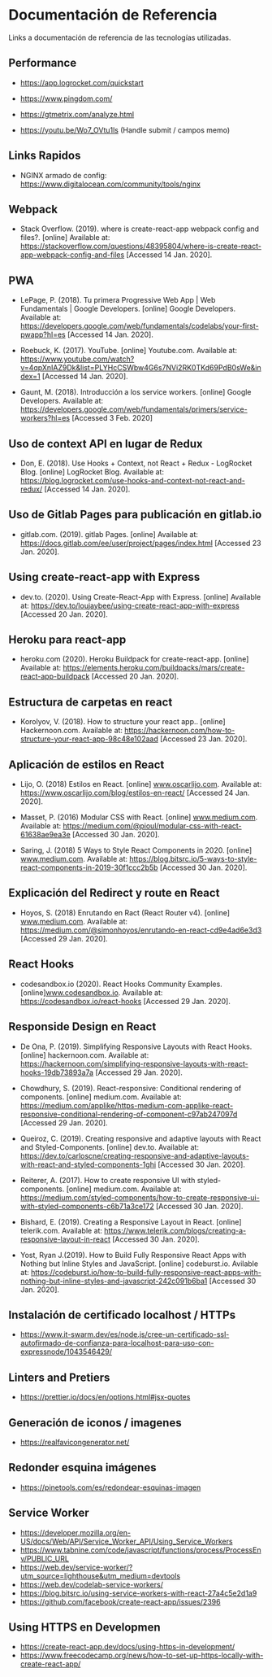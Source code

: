 # Documentación de Referencia

Links a documentación de referencia de las tecnologías utilizadas.

## Performance

- https://app.logrocket.com/quickstart

- https://www.pingdom.com/

- https://gtmetrix.com/analyze.html

- https://youtu.be/Wo7_OVtu1ls (Handle submit / campos memo)

## Links Rapidos

- NGINX armado de config: https://www.digitalocean.com/community/tools/nginx

## Webpack

- Stack Overflow. (2019). where is create-react-app webpack config and files?. [online] Available
  at:
  https://stackoverflow.com/questions/48395804/where-is-create-react-app-webpack-config-and-files
  [Accessed 14 Jan. 2020].

## PWA

- LePage, P. (2018). Tu primera Progressive Web App | Web Fundamentals | Google Developers. [online]
  Google Developers. Available at:
  https://developers.google.com/web/fundamentals/codelabs/your-first-pwapp?hl=es [Accessed 14 Jan.
  2020].

- Roebuck, K. (2017). YouTube. [online] Youtube.com. Available at:
  https://www.youtube.com/watch?v=4qpXnIAZ9Dk&list=PLYHcCSWbw4G6s7NVi2RK0TKd69PdB0sWe&index=1
  [Accessed 14 Jan. 2020].

- Gaunt, M. (2018). Introducción a los service workers. [online] Google Developers. Available at:
  https://developers.google.com/web/fundamentals/primers/service-workers?hl=es [Accessed 3 Feb.
  2020]

## Uso de context API en lugar de Redux

- Don, E. (2018). Use Hooks + Context, not React + Redux - LogRocket Blog. [online] LogRocket Blog.
  Available at: https://blog.logrocket.com/use-hooks-and-context-not-react-and-redux/ [Accessed 14
  Jan. 2020].

## Uso de Gitlab Pages para publicación en gitlab.io

- gitlab.com. (2019). gitlab Pages. [online] Available at:
  https://docs.gitlab.com/ee/user/project/pages/index.html [Accessed 23 Jan. 2020].

## Using create-react-app with Express

- dev.to. (2020). Using Create-React-App with Express. [online] Available at:
  https://dev.to/loujaybee/using-create-react-app-with-express [Accessed 20 Jan. 2020].

## Heroku para react-app

- heroku.com (2020). Heroku Buildpack for create-react-app. [online] Available at:
  https://elements.heroku.com/buildpacks/mars/create-react-app-buildpack [Accessed 20 Jan. 2020].

## Estructura de carpetas en react

- Korolyov, V. (2018). How to structure your react app.. [online] Hackernoon.com. Available at:
  https://hackernoon.com/how-to-structure-your-react-app-98c48e102aad [Accessed 23 Jan. 2020].

## Aplicación de estilos en React

- Lijo, O. (2018) Estilos en React. [online] www.oscarlijo.com. Available at:
  https://www.oscarlijo.com/blog/estilos-en-react/ [Accessed 24 Jan. 2020].

- Masset, P. (2016) Modular CSS with React. [online] www.medium.com. Available at:
  https://medium.com/@pioul/modular-css-with-react-61638ae9ea3e [Accessed 30 Jan. 2020].

- Saring, J. (2018) 5 Ways to Style React Components in 2020. [online] www.medium.com. Available at:
  https://blog.bitsrc.io/5-ways-to-style-react-components-in-2019-30f1ccc2b5b [Accessed 30 Jan.
  2020].

## Explicación del Redirect y route en React

- Hoyos, S. (2018) Enrutando en Ract (React Router v4). [online] www.medium.com. Available at:
  https://medium.com/@simonhoyos/enrutando-en-react-cd9e4ad6e3d3 [Accessed 29 Jan. 2020].

## React Hooks

- codesandbox.io (2020). React Hooks Community Examples. [online]www.codesandbox.io. Available at:
  https://codesandbox.io/react-hooks [Accessed 29 Jan. 2020].

## Responside Design en React

- De Ona, P. (2019). Simplifying Responsive Layouts with React Hooks. [online] hackernoon.com.
  Available at: https://hackernoon.com/simplifying-responsive-layouts-with-react-hooks-19db73893a7a
  [Accessed 29 Jan. 2020].

- Chowdhury, S. (2019). React-responsive: Conditional rendering of components. [online] medium.com.
  Available at:
  https://medium.com/applike/https-medium-com-applike-react-responsive-conditional-rendering-of-component-c97ab247097d
  [Accessed 29 Jan. 2020].

- Queiroz, C. (2019). Creating responsive and adaptive layouts with React and Styled-Components.
  [online] dev.to. Available at:
  https://dev.to/carloscne/creating-responsive-and-adaptive-layouts-with-react-and-styled-components-1ghi
  [Accessed 30 Jan. 2020].

- Reiterer, A. (2017). How to create responsive UI with styled-components. [online] medium.com.
  Available at:
  https://medium.com/styled-components/how-to-create-responsive-ui-with-styled-components-c6b71a3ce172
  [Accessed 30 Jan. 2020].

- Bishard, E. (2019). Creating a Responsive Layout in React. [online] telerik.com. Available at:
  https://www.telerik.com/blogs/creating-a-responsive-layout-in-react [Accessed 30 Jan. 2020].

- Yost, Ryan J.(2019). How to Build Fully Responsive React Apps with Nothing but Inline Styles and
  JavaScript. [online] codeburst.io. Avilable at:
  https://codeburst.io/how-to-build-fully-responsive-react-apps-with-nothing-but-inline-styles-and-javascript-242c091b6ba1
  [Accessed 30 Jan. 2020].

## Instalación de certificado localhost / HTTPs

- https://www.it-swarm.dev/es/node.js/cree-un-certificado-ssl-autofirmado-de-confianza-para-localhost-para-uso-con-expressnode/1043546429/

## Linters and Pretiers

- https://prettier.io/docs/en/options.html#jsx-quotes

## Generación de iconos / imagenes

- https://realfavicongenerator.net/

## Redonder esquina imágenes

- https://pinetools.com/es/redondear-esquinas-imagen

## Service Worker

- https://developer.mozilla.org/en-US/docs/Web/API/Service_Worker_API/Using_Service_Workers
- https://www.tabnine.com/code/javascript/functions/process/ProcessEnv/PUBLIC_URL
- https://web.dev/service-worker/?utm_source=lighthouse&utm_medium=devtools
- https://web.dev/codelab-service-workers/
- https://blog.bitsrc.io/using-service-workers-with-react-27a4c5e2d1a9
- https://github.com/facebook/create-react-app/issues/2396

## Using HTTPS en Developmen

- https://create-react-app.dev/docs/using-https-in-development/
- https://www.freecodecamp.org/news/how-to-set-up-https-locally-with-create-react-app/
